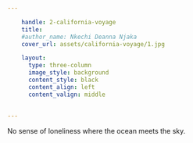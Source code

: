 ```yaml
---

    handle: 2-california-voyage
    title:
    #author_name: Nkechi Deanna Njaka
    cover_url: assets/california-voyage/1.jpg

    layout:
      type: three-column
      image_style: background 
      content_style: black
      content_align: left
      content_valign: middle
      
        
---
```

No sense of loneliness where the ocean meets the sky.